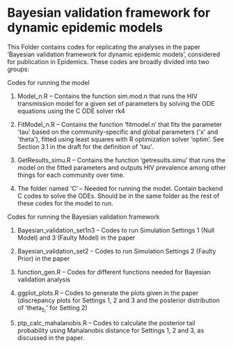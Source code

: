 # Bayesian validation framework for dynamic epidemic models

This Folder contains codes for replicating the analyses in the paper ‘Bayesian validation framework for dynamic epidemic models’, considered for publication in Epidemics.
These codes are broadly divided into two groups:

Codes for running the model

1. Model_n.R – Contains the function sim.mod.n that runs the HIV transmission model for a given set of parameters by solving the ODE equations using the C ODE solver rk4 

2. FitModel_n.R – Contains the function ‘fitmodel.n’ that fits the parameter 'tau' based on the community-specific and global parameters ('x' and 'theta'), fitted using least squares with R  optimization solver ‘optim’. See Section 3.1 in the draft for the definition of 'tau'. 

3. GetResults_simu.R – Contains the function ‘getresults.simu’ that runs the model on the fitted parameters and outputs HIV prevalence among other things for each community over time.

4. The folder named ‘C’ – Needed for running the model. Contain backend C codes to solve the ODEs. Should be in the same folder as the rest of these codes for the model to run.

Codes for running the Bayesian validation framework 

1. Bayesian_validation_set1n3 – Codes to run Simulation Settings 1 (Null Model) and 3 (Faulty Model) in the paper

2. Bayesian_validation_set2 – Codes to run Simulation Settings 2 (Faulty Prior) in the paper

3. function_gen.R – Codes for different functions needed for Bayesian validation analysis

4. ggplot_plots.R – Codes to generate the plots given in the paper (discrepancy plots for Settings 1, 2 and 3 and the posterior distribution of 'theta<sub>5;</sub>' for Setting 2)

5. ptp_calc_mahalanobis.R – Codes to calculate the posterior tail probability using Mahalanobis distance for Settings 1, 2 and 3, as discussed in the paper.
